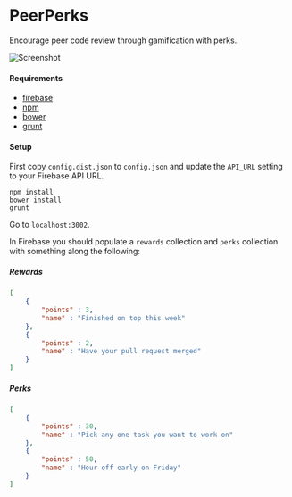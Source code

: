 PeerPerks
==================

Encourage peer code review through gamification with perks.

![Screenshot](https://dl.dropboxusercontent.com/u/127414/PeerPerks/Screenshot%202014-05-19%2022.37.16.png)

#### Requirements
- [firebase](https://www.firebase.com)
- [npm](https://www.npmjs.org)
- [bower](http://bower.io)
- [grunt](http://gruntjs.com)

#### Setup

First copy `config.dist.json` to `config.json` and update the `API_URL` setting to your Firebase API URL.

```
npm install
bower install
grunt
```

Go to `localhost:3002`.

In Firebase you should populate a `rewards` collection and `perks` collection with something along the following:

##### Rewards
```json
[
	{
		"points" : 3,
		"name" : "Finished on top this week"
	},
	{
		"points" : 2,
		"name" : "Have your pull request merged"
	}
]
```

##### Perks
```json
[
	{
		"points" : 30,
		"name" : "Pick any one task you want to work on"
	},
	{
		"points" : 50,
		"name" : "Hour off early on Friday"
	}
]
```
